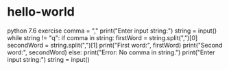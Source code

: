 # hello-world
python
7.6 exercise
comma = ","
print("Enter input string:")
string = input()
while string != "q":
    if comma in string:
        firstWord = string.split(",")[0]
        secondWord = string.split(",")[1]
        print("First word:", firstWord)
        print("Second word:", secondWord)
    else:
        print("Error: No comma in string.")
    print("Enter input string:")
    string = input()


